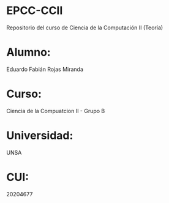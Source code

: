 # EPCC-CCII
Repositorio del curso de Ciencia de la Computación II (Teoría) 

# Alumno: 
Eduardo Fabián Rojas Miranda

# Curso: 
Ciencia de la Compuatcion II - Grupo B

# Universidad: 
UNSA

# CUI: 
20204677
